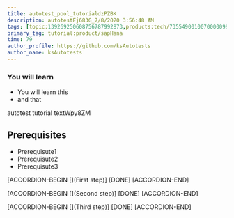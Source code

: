 ```yaml
---
title: autotest_pool_tutorialdzPZBK
description: autotestFj683G_7/8/2020 3:56:48 AM
tags: [topic:139269250608756787992873,products:tech/73554900100700000996,tutorial:experience/advanced]
primary_tag: tutorial:product/sapHana
time: 79
author_profile: https://github.com/ksAutotests
author_name: ksAutotests
---
```

### You will learn
- You will learn this
- and that

autotest tutorial textWpy8ZM

## Prerequisites
- Prerequisute1
- Prerequisute2
- Prerequisute3

[ACCORDION-BEGIN [](First step)]
[DONE]
[ACCORDION-END]

[ACCORDION-BEGIN [](Second step)]
[DONE]
[ACCORDION-END]

[ACCORDION-BEGIN [](Third step)]
[DONE]
[ACCORDION-END]


